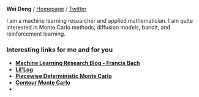 **Wei Deng** / [Homepage](https://waynedw.github.io/) / [Twitter](https://twitter.com/dwgreyman)


I am a machine learning researcher and applied mathematician. I am quite interested in Monte Carlo methods, diffusion models, bandit, and reinforcement learning.

### Interesting links for me and for you

- **[Machine Learning Research Blog - Francis Bach](https://francisbach.com/home/)**
- **[Lil'Log](https://lilianweng.github.io/)**
- **[Piecewise Deterministic Monte Carlo](https://diamweb.ewi.tudelft.nl/~joris/pdmps.html)**
- **[Contour Monte Carlo](https://waynedw.github.io/posts/CSGLD/)**
- 
<!--
**WayneDW/WayneDW** is a ✨ _special_ ✨ repository because its `README.md` (this file) appears on your GitHub profile.

Here are some ideas to get you started:

- 🔭 I’m currently working on ...
- 🌱 I’m currently learning ...
- 👯 I’m looking to collaborate on ...
- 🤔 I’m looking for help with ...
- 💬 Ask me about ...
- 📫 How to reach me: ...
- 😄 Pronouns: ...
- ⚡ Fun fact: ...
-->
